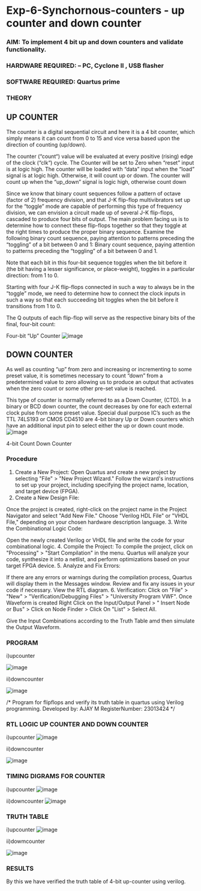 # Exp-6-Synchornous-counters - up counter and down counter 
### AIM: To implement 4 bit up and down counters and validate  functionality.
### HARDWARE REQUIRED:  – PC, Cyclone II , USB flasher
### SOFTWARE REQUIRED:   Quartus prime
### THEORY 

## UP COUNTER 
The counter is a digital sequential circuit and here it is a 4 bit counter, which simply means it can count from 0 to 15 and vice versa based upon the direction of counting (up/down). 

The counter (“count“) value will be evaluated at every positive (rising) edge of the clock (“clk“) cycle.
The Counter will be set to Zero when “reset” input is at logic high.
The counter will be loaded with “data” input when the “load” signal is at logic high. Otherwise, it will count up or down.
The counter will count up when the “up_down” signal is logic high, otherwise count down

Since we know that binary count sequences follow a pattern of octave (factor of 2) frequency division, and that J-K flip-flop multivibrators set up for the “toggle” mode are capable of performing this type of frequency division, we can envision a circuit made up of several J-K flip-flops, cascaded to produce four bits of output.
The main problem facing us is to determine how to connect these flip-flops together so that they toggle at the right times to produce the proper binary sequence.
Examine the following binary count sequence, paying attention to patterns preceding the “toggling” of a bit between 0 and 1:
Binary count sequence, paying attention to patterns preceding the “toggling” of a bit between 0 and 1.

Note that each bit in this four-bit sequence toggles when the bit before it (the bit having a lesser significance, or place-weight), toggles in a particular direction: from 1 to 0.



 
 

Starting with four J-K flip-flops connected in such a way to always be in the “toggle” mode, we need to determine how to connect the clock inputs in such a way so that each succeeding bit toggles when the bit before it transitions from 1 to 0.

The Q outputs of each flip-flop will serve as the respective binary bits of the final, four-bit count:

 
 

Four-bit “Up” Counter
![image](https://user-images.githubusercontent.com/36288975/169644758-b2f4339d-9532-40c5-af40-8f4f8c942e2c.png)



## DOWN COUNTER 

As well as counting “up” from zero and increasing or incrementing to some preset value, it is sometimes necessary to count “down” from a predetermined value to zero allowing us to produce an output that activates when the zero count or some other pre-set value is reached.

This type of counter is normally referred to as a Down Counter, (CTD). In a binary or BCD down counter, the count decreases by one for each external clock pulse from some preset value. Special dual purpose IC’s such as the TTL 74LS193 or CMOS CD4510 are 4-bit binary Up or Down counters which have an additional input pin to select either the up or down count mode.
![image](https://user-images.githubusercontent.com/36288975/169644844-1a14e123-7228-4ed8-81a9-eb937dff4ac8.png)


4-bit Count Down Counter
### Procedure

1.	Create a New Project:
Open Quartus and create a new project by selecting "File" > "New Project Wizard."
Follow the wizard's instructions to set up your project, including specifying the project name, location, and target device (FPGA).
2.	Create a New Design File:

Once the project is created, right-click on the project name in the Project Navigator and select "Add New File."
Choose "Verilog HDL File" or "VHDL File," depending on your chosen hardware description language.
3.	Write the Combinational Logic Code:

Open the newly created Verilog or VHDL file and write the code for your combinational logic.
4.	Compile the Project:
To compile the project, click on "Processing" > "Start Compilation" in the menu.
Quartus will analyze your code, synthesize it into a netlist, and perform optimizations based on your target FPGA device.
5.	Analyze and Fix Errors:

If there are any errors or warnings during the compilation process, Quartus will display them in the Messages window.
Review and fix any issues in your code if necessary.
View the RTL diagram.
6.	Verification:
Click on "File" > "New" > "Verification/Debugging Files" > "University Program VWF".
Once Waveform is created Right Click on the Input/Output Panel > " Insert Node or Bus" > Click on Node Finder > Click On "List" > Select All.
 
Give the Input Combinations according to the Truth Table amd then simulate the Output Waveform.




### PROGRAM 

i)upcounter


![image](https://github.com/AjayM014/Exp-7-Synchornous-counters-/assets/150011759/8191ba70-75f3-4821-937a-0a47e7533d56)

ii)downcounter


![image](https://github.com/AjayM014/Exp-7-Synchornous-counters-/assets/150011759/f55881c1-945f-4a14-a7df-39c90588bc3d)

/*
Program for flipflops  and verify its truth table in quartus using Verilog programming.
Developed by: AJAY M
RegisterNumber:  23013424
*/






### RTL LOGIC UP COUNTER AND DOWN COUNTER  


i)upcounter
![image](https://github.com/AjayM014/Exp-7-Synchornous-counters-/assets/150011759/adf66871-df68-4696-b008-5c8d71424674)

ii)downcounter


![image](https://github.com/AjayM014/Exp-7-Synchornous-counters-/assets/150011759/1954ac3a-d334-4809-8d54-cf86aa2b4e20)




### TIMING DIGRAMS FOR COUNTER  
i)upcounter
![image](https://github.com/AjayM014/Exp-7-Synchornous-counters-/assets/150011759/58bee7c1-3735-4e29-b49d-cdc71c6127ab)

ii)downcounter
![image](https://github.com/AjayM014/Exp-7-Synchornous-counters-/assets/150011759/4bd1c060-f7cd-4721-9ed8-8ca0120fb3e6)




### TRUTH TABLE 
i)upcounter
![image](https://github.com/AjayM014/Exp-7-Synchornous-counters-/assets/150011759/8a79ee7e-83ae-48a9-807b-e54cec13a9c3)

ii)dowmcounter

![image](https://github.com/AjayM014/Exp-7-Synchornous-counters-/assets/150011759/9ef3f81c-d9ce-450c-92eb-a07071e42582)





### RESULTS 

By this we have verified the truth table of 4-bit up-counter using verilog.
